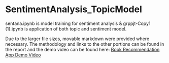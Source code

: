 # SentimentAnalysis_TopicModel
sentana.ipynb is model training for sentiment analysis &
grppjt-Copy1 (1).ipynb is application of both topic and sentiment model.

Due to the larger file sizes, movable markdown were provided where necessary. The methodology and links to the other portions can be found in the report and the demo video can be found here:
[Book Recommendation App Demo Video](https://clipchamp.com/watch/9gKmng3Q23W)
